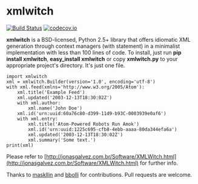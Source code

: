 xmlwitch
========

[![Build Status](https://travis-ci.org/kcsaff/xmlwitch.svg?branch=master)](https://travis-ci.org/kcsaff/xmlwitch)
[![codecov.io](https://codecov.io/gh/kcsaff/xmlwitch/coverage.svg?branch=master)](https://codecov.io/gh/kcsaff/xmlwitch?branch=master)

**xmlwitch** is a BSD-licensed, Python 2.5+ library that offers 
idiomatic XML generation through context managers (with statement) in a
minimalist implementation with less than 100 lines of code. To install,
just run **pip install xmlwitch**, **easy_install xmlwitch** or copy
**xmlwitch.py** to your appropriate project's directory. It's just one
file.

    import xmlwitch
    xml = xmlwitch.Builder(version='1.0', encoding='utf-8')
    with xml.feed(xmlns='http://www.w3.org/2005/Atom'):
        xml.title('Example Feed')
        xml.updated('2003-12-13T18:30:02Z')
        with xml.author:
            xml.name('John Doe')
        xml.id('urn:uuid:60a76c80-d399-11d9-b93C-0003939e0af6')
        with xml.entry:
            xml.title('Atom-Powered Robots Run Amok')
            xml.id('urn:uuid:1225c695-cfb8-4ebb-aaaa-80da344efa6a')
            xml.updated('2003-12-13T18:30:02Z')
            xml.summary('Some text.')
    print(xml)

Please refer to 
[http://jonasgalvez.com.br/Software/XMLWitch.html](http://jonasgalvez.com.br/Software/XMLWitch.html)
for further info.

Thanks to [maskllin](http://github.com/masklinn/) and
[bbolli](http://github.com/bbolli/) for contributions. Pull requests 
are welcome.